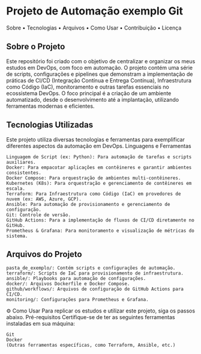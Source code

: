 # Projeto de Automação exemplo Git

Sobre •
Tecnologias •
Arquivos •
Como Usar •
Contribuição •
Licença

## Sobre o Projeto
Este repositório foi criado com o objetivo de centralizar e organizar os meus estudos em DevOps, com foco em automação. O projeto contém uma série de scripts, configurações e pipelines que demonstram a implementação de práticas de CI/CD (Integração Contínua e Entrega Contínua), Infraestrutura como Código (IaC), monitoramento e outras tarefas essenciais no ecossistema DevOps.
O foco principal é a criação de um ambiente automatizado, desde o desenvolvimento até a implantação, utilizando ferramentas modernas e eficientes.

## Tecnologias Utilizadas
Este projeto utiliza diversas tecnologias e ferramentas para exemplificar diferentes aspectos da automação em DevOps.
Linguagens e Ferramentas

    Linguagem de Script (ex: Python): Para automação de tarefas e scripts auxiliares.
    Docker: Para empacotar aplicações em contêineres e garantir ambientes consistentes.
    Docker Compose: Para orquestração de ambientes multi-contêineres.
    Kubernetes (K8s): Para orquestração e gerenciamento de contêineres em escala.
    Terraform: Para Infraestrutura como Código (IaC) em provedores de nuvem (ex: AWS, Azure, GCP).
    Ansible: Para automação de provisionamento e gerenciamento de configuração.
    Git: Controle de versão.
    GitHub Actions: Para a implementação de fluxos de CI/CD diretamente no GitHub.
    Prometheus & Grafana: Para monitoramento e visualização de métricas do sistema.

## Arquivos do Projeto

    pasta_de_exemplo/: Contém scripts e configurações de automação.
    terraform/: Scripts de IaC para provisionamento de infraestrutura.
    ansible/: Playbooks para automação de configurações.
    docker/: Arquivos Dockerfile e Docker Compose.
    github/workflows/: Arquivos de configuração de GitHub Actions para CI/CD.
    monitoring/: Configurações para Prometheus e Grafana.

⚙️ Como Usar
Para replicar os estudos e utilizar este projeto, siga os passos abaixo.
Pré-requisitos
Certifique-se de ter as seguintes ferramentas instaladas em sua máquina:

    Git
    Docker
    (Outras ferramentas específicas, como Terraform, Ansible, etc.)
